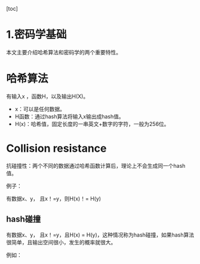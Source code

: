 [toc]

# 1.密码学基础

本文主要介绍哈希算法和密码学的两个重要特性。

# 哈希算法

有输入x ，函数H，以及输出H(X)。

+ x：可以是任何数据。
+ H函数：通过hash算法将输入x输出成hash值。
+ H(x)：哈希值，固定长度的一串英文+数字的字符，一般为256位。

# Collision resistance

抗碰撞性：两个不同的数据通过哈希函数计算后，理论上不会生成同一个hash值。

例子：

有数据x、y， 且x！=y，则H(x)！=  H(y)

## hash碰撞

有数据x、y， 且x！=y，且H(x)  =  H(y)，这种情况称为hash碰撞，如果hash算法很简单，且输出空间很小，发生的概率就很大。

例如：









